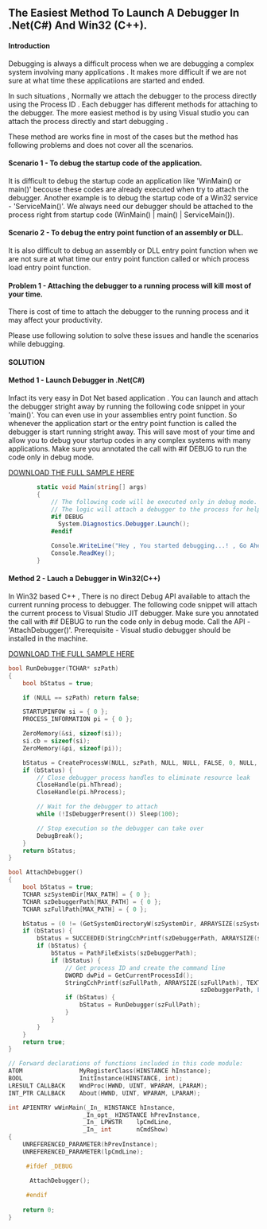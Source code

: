 
## **The Easiest Method To Launch A Debugger In .Net(C#) And Win32 (C++).**

#### **Introduction**
Debugging is always a difficult process when we are debugging a complex system involving many applications . It makes
more difficult if we are not sure at what time these applicatiions are started and ended.

In such situations , Normally we attach the debugger to the process directly using the Process ID . Each debugger has different methods for attaching to the debugger. The more easiest method is by using Visual studio you can attach the process directly and start debugging . 

These method are works fine in most of the cases but the method has following problems and does not cover all the scenarios.

#### **Scenario 1 - To debug the startup code of the application.**
It is difficult to debug the startup code an application like 'WinMain() or main()' becouse these codes are already 
executed when try to attach the debugger. Another example is to debug the startup code of a Win32 service - 'ServiceMain()'.
We always need our debugger should be attached to the process right from startup code (WinMain() | main() | ServiceMain()).

#### **Scenario 2 - To debug the entry point function of an assembly or DLL.**
It is also difficult to debug an assembly or DLL entry point function when we are not sure at what time our entry point function called or which process load entry point function. 

#### **Problem  1 - Attaching the debugger to a running process will kill most of your time.**
There is cost of time to attach the debugger to the running process and it may affect your productivity.

Please use following solution to solve these issues and handle the scenarios while debugging.

#### **SOLUTION**

#### **Method 1 - Launch Debugger in .Net(C#)**
Infact its very easy in Dot Net based application . You can launch and attach the debugger stright away by running
the following code snippet in your 'main()'. You can even use in your assemblies entry point function. 
So whenever the application start or the entry point function is called the debugger is start running stright away.
This will save most of your time and allow you to debug your startup codes in any complex systems with many applications.
Make sure you annotated the call with #if DEBUG to run the code only in debug mode.

[DOWNLOAD THE FULL SAMPLE HERE](https://github.com/subhash4git/Debugging/raw/master/LaunchDebugger_DotNet(CSharp).zip)


```C#
        static void Main(string[] args)
        {
            // The following code will be executed only in debug mode.
            // The logic will attach a debugger to the process for helping your debugging.
            #if DEBUG
              System.Diagnostics.Debugger.Launch();
            #endif

            Console.WriteLine("Hey , You started debugging...! , Go Ahead. Happy Debugging.");
            Console.ReadKey();
        }
```

#### **Method 2 - Lauch a Debugger in Win32(C++)**
In Win32 based C++ , There is no direct Debug API available to attach the current running process to debugger.
The following code snippet will attach the current process to Visual Studio JIT debugger.
Make sure you annotated the call with #if DEBUG to run the code only in debug mode.
Call the API - 'AttachDebugger()'.
Prerequisite - Visual studio debugger should be installed in the machine. 

[DOWNLOAD THE FULL SAMPLE HERE](https://github.com/subhash4git/Debugging/raw/master/LaunchDebugger_Win32(C++).zip)
```C++
bool RunDebugger(TCHAR* szPath)
{
    bool bStatus = true;

    if (NULL == szPath) return false;

    STARTUPINFOW si = { 0 };
    PROCESS_INFORMATION pi = { 0 };

    ZeroMemory(&si, sizeof(si));
    si.cb = sizeof(si);
    ZeroMemory(&pi, sizeof(pi));

    bStatus = CreateProcessW(NULL, szPath, NULL, NULL, FALSE, 0, NULL, NULL, &si, &pi);
    if (bStatus) {
        // Close debugger process handles to eliminate resource leak
        CloseHandle(pi.hThread);
        CloseHandle(pi.hProcess);

        // Wait for the debugger to attach
        while (!IsDebuggerPresent()) Sleep(100);

        // Stop execution so the debugger can take over
        DebugBreak();
    }
    return bStatus;
}

bool AttachDebugger()
{
    bool bStatus = true;
    TCHAR szSystemDir[MAX_PATH] = { 0 };
    TCHAR szDebuggerPath[MAX_PATH] = { 0 };
    TCHAR szFullPath[MAX_PATH] = { 0 };

    bStatus = (0 != (GetSystemDirectoryW(szSystemDir, ARRAYSIZE(szSystemDir))));
    if (bStatus) {
        bStatus = SUCCEEDED(StringCchPrintf(szDebuggerPath, ARRAYSIZE(szDebuggerPath), TEXT("%s\\vsjitdebugger.exe"), szSystemDir));
        if (bStatus) {
            bStatus = PathFileExists(szDebuggerPath);
            if (bStatus) {
                // Get process ID and create the command line
                DWORD dwPid = GetCurrentProcessId();
                StringCchPrintf(szFullPath, ARRAYSIZE(szFullPath), TEXT("%s %s %d"),
                                                      szDebuggerPath, L"-p", dwPid);
                if (bStatus) {
                    bStatus = RunDebugger(szFullPath);
                }
            }
        }
    }
    return true;
}

// Forward declarations of functions included in this code module:
ATOM                MyRegisterClass(HINSTANCE hInstance);
BOOL                InitInstance(HINSTANCE, int);
LRESULT CALLBACK    WndProc(HWND, UINT, WPARAM, LPARAM);
INT_PTR CALLBACK    About(HWND, UINT, WPARAM, LPARAM);

int APIENTRY wWinMain(_In_ HINSTANCE hInstance,
                     _In_opt_ HINSTANCE hPrevInstance,
                     _In_ LPWSTR    lpCmdLine,
                     _In_ int       nCmdShow)
{
    UNREFERENCED_PARAMETER(hPrevInstance);
    UNREFERENCED_PARAMETER(lpCmdLine);

     #ifdef _DEBUG

      AttachDebugger();
     
     #endif
    
    return 0;
}
```
